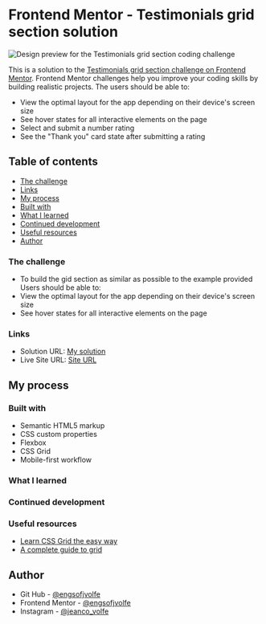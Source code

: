 # Frontend Mentor - Testimonials grid section solution

![Design preview for the Testimonials grid section coding challenge](./images/screenshot.png)

This is a solution to the [Testimonials grid section challenge on Frontend Mentor](https://www.frontendmentor.io/challenges/testimonials-grid-section-Nnw6J7Un7). Frontend Mentor challenges help you improve your coding skills by building realistic projects.
The users should be able to:
- View the optimal layout for the app depending on their device's screen size
- See hover states for all interactive elements on the page
- Select and submit a number rating
- See the "Thank you" card state after submitting a rating

## Table of contents

  - [The challenge](#the-challenge)
  - [Links](#links)
  - [My process](#my-process)
  - [Built with](#built-with)
  - [What I learned](#what-i-learned)
  - [Continued development](#continued-development)
  - [Useful resources](#useful-resources)
  - [Author](#author)

### The challenge
- To build the gid section as similar as possible to the example provided 
Users should be able to:
- View the optimal layout for the app depending on their device's screen size
- See hover states for all interactive elements on the page

### Links

- Solution URL: [My solution](https://github.com/engsofjvolfe/frontendmentor/tree/main/interactive-rating-component-main)
- Live Site URL: [Site URL](http://jvolfe-testimonials-grid-section.netlify.app)

## My process

### Built with

- Semantic HTML5 markup
- CSS custom properties
- Flexbox
- CSS Grid
- Mobile-first workflow

### What I learned


### Continued development


### Useful resources
- [Learn CSS Grid the easy way](https://www.youtube.com/watch?v=rg7Fvvl3taU&t=8s)
- [A complete guide to grid](https://css-tricks.com/snippets/css/complete-guide-grid/)


## Author

- Git Hub - [@engsofjvolfe](https://github.com/engsofjvolfe)
- Frontend Mentor - [@engsofjvolfe](https://www.frontendmentor.io/profile/engsofjvolfe)
- Instagram - [@jeanco_volfe](https://www.instagram.com/jeanco_volfe/)
